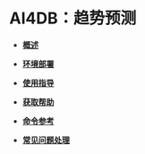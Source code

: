 # AI4DB：趋势预测<a name="ZH-CN_TOPIC_0000001195431216"></a>

-   **[概述](概述-63.md)**  

-   **[环境部署](环境部署-63.md)**  

-   **[使用指导](使用指导-63.md)**  

-   **[获取帮助](获取帮助-63.md)**  

-   **[命令参考](命令参考-63.md)**  

-   **[常见问题处理](常见问题处理-63.md)**  


